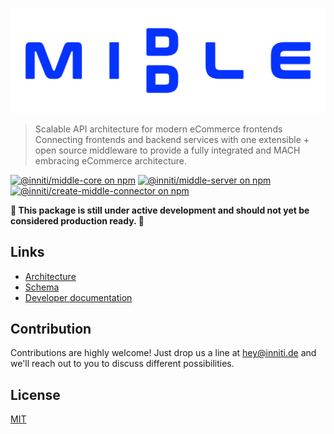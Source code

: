 ![middle](middle.svg)

> Scalable API architecture for modern eCommerce frontends
> Connecting frontends and backend services with one extensible + open source middleware to provide a fully integrated and MACH embracing eCommerce architecture.

[![@inniti/middle-core on npm](https://img.shields.io/npm/v/@inniti/middle-core?style=flat-square&label=middle-core)](https://www.npmjs.com/package/@inniti/middle-core)
[![@inniti/middle-server on npm](https://img.shields.io/npm/v/@inniti/middle-server?style=flat-square&label=middle-server)](https://www.npmjs.com/package/@inniti/middle-server)
[![@inniti/create-middle-connector on npm](https://img.shields.io/npm/v/@inniti/create-middle-connector?style=flat-square&label=create-middle-connector)](https://www.npmjs.com/package/@inniti/create-middle-connector)

**🚧 This package is still under active development and should not yet be considered production ready. 🚧**

## Links

- [Architecture](https://middle.inniti.de/)
- [Schema](https://middle.inniti.de/schema/)
- [Developer documentation](docs/README.md)

## Contribution

Contributions are highly welcome!
Just drop us a line at hey@inniti.de and we'll reach out to you to discuss different possibilities.

## License

[MIT](https://opensource.org/licenses/MIT)
